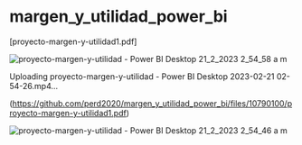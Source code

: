 # margen_y_utilidad_power_bi

[proyecto-margen-y-utilidad1.pdf]


![proyecto-margen-y-utilidad - Power BI Desktop 21_2_2023 2_54_58 a  m](https://user-images.githubusercontent.com/91780371/220260241-28744967-ef0d-4bf6-8c30-a5486b3ba231.png)


Uploading proyecto-margen-y-utilidad - Power BI Desktop 2023-02-21 02-54-26.mp4…


(https://github.com/perd2020/margen_y_utilidad_power_bi/files/10790100/proyecto-margen-y-utilidad1.pdf)


![proyecto-margen-y-utilidad - Power BI Desktop 21_2_2023 2_54_46 a  m](https://user-images.githubusercontent.com/91780371/220260255-989d4532-a1c1-4a62-8bf8-5473fd1daad9.png)
